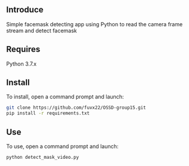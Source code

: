## Introduce
Simple facemask detecting app using Python to read the camera frame stream and detect facemask
## Requires
Python 3.7.x
## Install
To install, open a command prompt and launch:
```bash
git clone https://github.com/fuvx22/OSSD-group15.git
pip install -r requirements.txt
```
## Use
To use, open a command prompt and launch:
```bash
python detect_mask_video.py
```
